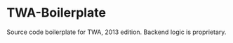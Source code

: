 TWA-Boilerplate
===============

Source code boilerplate for TWA, 2013 edition. Backend logic is proprietary.
